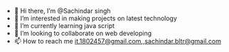 - 👋 Hi there,  I’m @Sachindar singh
- 👀 I’m interested in making projects on latest technology
- 🌱 I’m currently learning java script
- 💞️ I’m looking to collaborate on web developing
- 📫 How to reach me it.1802457@gmail.com,,sachindar.bltr@gmail.com

<!---
1802457/1802457 is a ✨ special ✨ repository because its `README.md` (this file) appears on your GitHub profile.
You can click the Preview link to take a look at your changes.
--->
